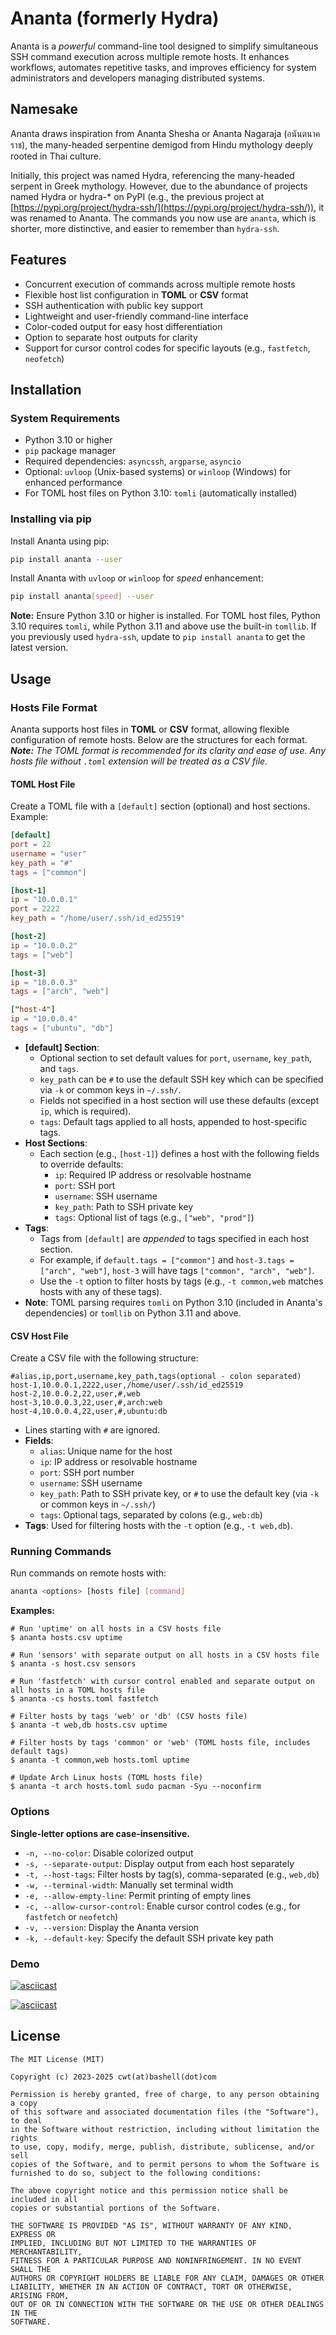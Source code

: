# Ananta (formerly Hydra)

Ananta is a *powerful* command-line tool designed to simplify simultaneous SSH command execution across multiple remote hosts. It enhances workflows, automates repetitive tasks, and improves efficiency for system administrators and developers managing distributed systems.

## Namesake

Ananta draws inspiration from Ananta Shesha or Ananta Nagaraja (อนันตนาคราช), the many-headed serpentine demigod from Hindu mythology deeply rooted in Thai culture.

Initially, this project was named Hydra, referencing the many-headed serpent in Greek mythology. However, due to the abundance of projects named Hydra or hydra-* on PyPI (e.g., the previous project at [https://pypi.org/project/hydra-ssh/](https://pypi.org/project/hydra-ssh/)), it was renamed to Ananta. The commands you now use are `ananta`, which is shorter, more distinctive, and easier to remember than `hydra-ssh`.

## Features

- Concurrent execution of commands across multiple remote hosts
- Flexible host list configuration in **TOML** or **CSV** format
- SSH authentication with public key support
- Lightweight and user-friendly command-line interface
- Color-coded output for easy host differentiation
- Option to separate host outputs for clarity
- Support for cursor control codes for specific layouts (e.g., `fastfetch`, `neofetch`)

## Installation

### System Requirements

- Python 3.10 or higher
- `pip` package manager
- Required dependencies: `asyncssh`, `argparse`, `asyncio`
- Optional: `uvloop` (Unix-based systems) or `winloop` (Windows) for enhanced performance
- For TOML host files on Python 3.10: `tomli` (automatically installed)

### Installing via pip

Install Ananta using pip:

```bash
pip install ananta --user
```

Install Ananta with `uvloop` or `winloop` for *speed* enhancement:

```bash
pip install ananta[speed] --user
```

**Note:** Ensure Python 3.10 or higher is installed. For TOML host files, Python 3.10 requires `tomli`, while Python 3.11 and above use the built-in `tomllib`. If you previously used `hydra-ssh`, update to `pip install ananta` to get the latest version.

## Usage

### Hosts File Format

Ananta supports host files in **TOML** or **CSV** format, allowing flexible configuration of remote hosts. Below are the structures for each format.
***Note:** The TOML format is recommended for its clarity and ease of use. Any hosts file without `.toml` extension will be treated as a CSV file.*

#### TOML Host File

Create a TOML file with a `[default]` section (optional) and host sections. Example:

```toml
[default]
port = 22
username = "user"
key_path = "#"
tags = ["common"]

[host-1]
ip = "10.0.0.1"
port = 2222
key_path = "/home/user/.ssh/id_ed25519"

[host-2]
ip = "10.0.0.2"
tags = ["web"]

[host-3]
ip = "10.0.0.3"
tags = ["arch", "web"]

["host-4"]
ip = "10.0.0.4"
tags = ["ubuntu", "db"]
```

- **[default] Section**:
  - Optional section to set default values for `port`, `username`, `key_path`, and `tags`.
  - `key_path` can be `#` to use the default SSH key which can be specified via `-k` or common keys in `~/.ssh/`.
  - Fields not specified in a host section will use these defaults (except `ip`, which is required).
  - `tags`: Default tags applied to all hosts, appended to host-specific tags.
- **Host Sections**:
  - Each section (e.g., `[host-1]`) defines a host with the following fields to override defaults:
    - `ip`: Required IP address or resolvable hostname
    - `port`: SSH port
    - `username`: SSH username
    - `key_path`: Path to SSH private key
    - `tags`: Optional list of tags (e.g., `["web", "prod"]`)
- **Tags**:
  - Tags from `[default]` are *appended* to tags specified in each host section.
  - For example, if `default.tags = ["common"]` and `host-3.tags = ["arch", "web"]`, `host-3` will have tags `["common", "arch", "web"]`.
  - Use the `-t` option to filter hosts by tags (e.g., `-t common,web` matches hosts with any of these tags).
- **Note**: TOML parsing requires `tomli` on Python 3.10 (included in Ananta's dependencies) or `tomllib` on Python 3.11 and above.

#### CSV Host File

Create a CSV file with the following structure:

```csv
#alias,ip,port,username,key_path,tags(optional - colon separated)
host-1,10.0.0.1,2222,user,/home/user/.ssh/id_ed25519
host-2,10.0.0.2,22,user,#,web
host-3,10.0.0.3,22,user,#,arch:web
host-4,10.0.0.4,22,user,#,ubuntu:db
```

- Lines starting with `#` are ignored.
- **Fields**:
  - `alias`: Unique name for the host
  - `ip`: IP address or resolvable hostname
  - `port`: SSH port number
  - `username`: SSH username
  - `key_path`: Path to SSH private key, or `#` to use the default key (via `-k` or common keys in `~/.ssh/`)
  - `tags`: Optional tags, separated by colons (e.g., `web:db`)
- **Tags**: Used for filtering hosts with the `-t` option (e.g., `-t web,db`).

### Running Commands

Run commands on remote hosts with:

```bash
ananta <options> [hosts file] [command]
```

**Examples:**

```console
# Run 'uptime' on all hosts in a CSV hosts file
$ ananta hosts.csv uptime

# Run 'sensors' with separate output on all hosts in a CSV hosts file
$ ananta -s host.csv sensors

# Run 'fastfetch' with cursor control enabled and separate output on all hosts in a TOML hosts file
$ ananta -cs hosts.toml fastfetch

# Filter hosts by tags 'web' or 'db' (CSV hosts file)
$ ananta -t web,db hosts.csv uptime

# Filter hosts by tags 'common' or 'web' (TOML hosts file, includes default tags)
$ ananta -t common,web hosts.toml uptime

# Update Arch Linux hosts (TOML hosts file)
$ ananta -t arch hosts.toml sudo pacman -Syu --noconfirm
```

### Options

**Single-letter options are case-insensitive.**

- `-n, --no-color`: Disable colorized output
- `-s, --separate-output`: Display output from each host separately
- `-t, --host-tags`: Filter hosts by tag(s), comma-separated (e.g., `web,db`)
- `-w, --terminal-width`: Manually set terminal width
- `-e, --allow-empty-line`: Permit printing of empty lines
- `-c, --allow-cursor-control`: Enable cursor control codes (e.g., for `fastfetch` or `neofetch`)
- `-v, --version`: Display the Ananta version
- `-k, --default-key`: Specify the default SSH private key path

### Demo

[![asciicast](https://asciinema.org/a/711115.svg)](https://asciinema.org/a/711115)

[![asciicast](https://asciinema.org/a/711116.svg)](https://asciinema.org/a/711116)

## License

```text
The MIT License (MIT)

Copyright (c) 2023-2025 cwt(at)bashell(dot)com

Permission is hereby granted, free of charge, to any person obtaining a copy
of this software and associated documentation files (the "Software"), to deal
in the Software without restriction, including without limitation the rights
to use, copy, modify, merge, publish, distribute, sublicense, and/or sell
copies of the Software, and to permit persons to whom the Software is
furnished to do so, subject to the following conditions:

The above copyright notice and this permission notice shall be included in all
copies or substantial portions of the Software.

THE SOFTWARE IS PROVIDED "AS IS", WITHOUT WARRANTY OF ANY KIND, EXPRESS OR
IMPLIED, INCLUDING BUT NOT LIMITED TO THE WARRANTIES OF MERCHANTABILITY,
FITNESS FOR A PARTICULAR PURPOSE AND NONINFRINGEMENT. IN NO EVENT SHALL THE
AUTHORS OR COPYRIGHT HOLDERS BE LIABLE FOR ANY CLAIM, DAMAGES OR OTHER
LIABILITY, WHETHER IN AN ACTION OF CONTRACT, TORT OR OTHERWISE, ARISING FROM,
OUT OF OR IN CONNECTION WITH THE SOFTWARE OR THE USE OR OTHER DEALINGS IN THE
SOFTWARE.
```

